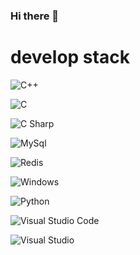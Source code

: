 ### Hi there 👋


# develop stack 


<img alt="C++" src 
="https://img.shields.io/badge/C++-00599C.svg?&style=for-the-badge&logo=C++&logoColor=white"/>

<img alt="C" src 
="https://img.shields.io/badge/C-A8B9CC.svg?&style=for-the-badge&logo=C&logoColor=white"/>

<img alt="C Sharp" src 
="https://img.shields.io/badge/CSharp-4479A1.svg?&style=for-the-badge&logo=CSharp&logoColor=white"/>

<img alt="MySql" src 
="https://img.shields.io/badge/MySql-333333.svg?&style=for-the-badge&logo=MySql&logoColor=white"/>

<img alt="Redis" src 
="https://img.shields.io/badge/Redis-DC382D.svg?&style=for-the-badge&logo=Redis&logoColor=white"/>

<img alt="Windows" src 
="https://img.shields.io/badge/Windows-0078D6.svg?&style=for-the-badge&logo=Windows&logoColor=white"/>

<img alt="Python" src 
="https://img.shields.io/badge/Python-3776AB.svg?&style=for-the-badge&logo=Python&logoColor=white"/>

<img alt="Visual Studio Code" src 
="https://img.shields.io/badge/VisualStudioCode-007ACC.svg?&style=for-the-badge&logo=VisualStudioCode&logoColor=white"/>

<img alt="Visual Studio" src 
="https://img.shields.io/badge/VisualStudio-5C2D91.svg?&style=for-the-badge&logo=VisualStudio&logoColor=white"/>

<!--
**SeungmoHan/SeungmoHan** is a ✨ _special_ ✨ repository because its `README.md` (this file) appears on your GitHub profile.

Here are some ideas to get you started:



- 🔭 I’m currently working on ...
- 🌱 I’m currently learning ...
- 👯 I’m looking to collaborate on ...
- 🤔 I’m looking for help with ...
- 💬 Ask me about ...
- 📫 How to reach me: ...
- 😄 Pronouns: ...
- ⚡ Fun fact: ...
-->
